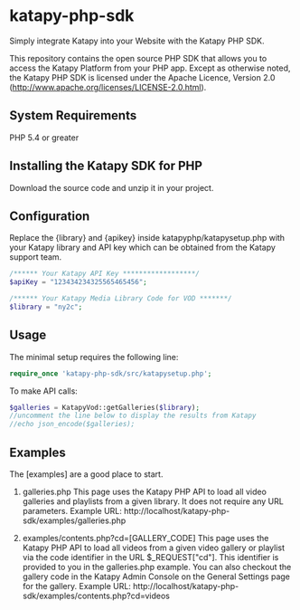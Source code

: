 # katapy-php-sdk
Simply integrate Katapy into your Website with the Katapy PHP SDK.

This repository contains the open source PHP SDK that allows you to access the Katapy Platform from your PHP app. Except as otherwise noted,
the Katapy PHP SDK is licensed under the Apache Licence, Version 2.0
(http://www.apache.org/licenses/LICENSE-2.0.html).


System Requirements
-------------------
PHP 5.4 or greater


Installing the Katapy SDK for PHP
---------------------------------
Download the source code and unzip it in your project.


Configuration
-------------
Replace the {library} and {apikey} inside katapyphp/katapysetup.php with your Katapy library and API key which can be obtained from the Katapy support team.
```php
/****** Your Katapy API Key ******************/
$apiKey = "123434234325565465456";

/****** Your Katapy Media Library Code for VOD *******/
$library = "ny2c";
```

Usage
-----
The minimal setup requires the following line:

```php
require_once 'katapy-php-sdk/src/katapysetup.php';
```

To make API calls:
```php
$galleries = KatapyVod::getGalleries($library);
//uncomment the line below to display the results from Katapy
//echo json_encode($galleries);
```

Examples
-----
The [examples] are a good place to start.

1) galleries.php 
This page uses the Katapy PHP API to load all video galleries and playlists from a given library.
It does not require any URL parameters.
Example URL: http://localhost/katapy-php-sdk/examples/galleries.php

2) examples/contents.php?cd=[GALLERY_CODE]
This page uses the Katapy PHP API to load all videos from a given video gallery or playlist via the code identifier in the URL $_REQUEST["cd"].
This identifier is provided to you in the galleries.php example. You can also checkout the gallery code in the Katapy Admin Console on the General Settings page for the gallery.
Example URL: http://localhost/katapy-php-sdk/examples/contents.php?cd=videos


